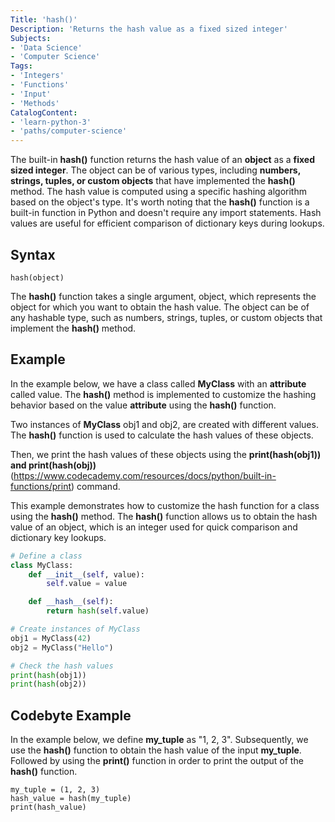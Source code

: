 ```yaml
---
Title: 'hash()'
Description: 'Returns the hash value as a fixed sized integer'
Subjects:
- 'Data Science'
- 'Computer Science'
Tags:
- 'Integers'
- 'Functions'
- 'Input'
- 'Methods'
CatalogContent:
- 'learn-python-3'
- 'paths/computer-science'
---
```


The built-in **hash()** function returns the hash value of an **object** as a **fixed sized integer**. The object can be of various types, including **numbers, strings, tuples, or custom objects** that have implemented the **hash()** method. The hash value is computed using a specific hashing algorithm based on the object's type. It's worth noting that the **hash()** function is a built-in function in Python and doesn't require any import statements. Hash values are useful for efficient comparison of dictionary keys during lookups.

## Syntax

```pseudo
hash(object)
```

The **hash()** function takes a single argument, object, which represents the object for which you want to obtain the hash value.
The object can be of any hashable type, such as numbers, strings, tuples, or custom objects that implement the **hash()** method.

## Example

In the example below, we have a class called **MyClass** with an **attribute** called value. The **hash()** method is implemented to customize the hashing behavior based on the value **attribute** using the **hash()** function.

Two instances of **MyClass** obj1 and obj2, are created with different values. The **hash()** function is used to calculate the hash values of these objects.

Then, we print the hash values of these objects using the **print(hash(obj1)) and print(hash(obj))** (https://www.codecademy.com/resources/docs/python/built-in-functions/print) command.

This example demonstrates how to customize the hash function for a class using the **hash()** method. The **hash()** function allows us to obtain the hash value of an object, which is an integer used for quick comparison and dictionary key lookups.

```py
# Define a class
class MyClass:
    def __init__(self, value):
        self.value = value

    def __hash__(self):
        return hash(self.value)

# Create instances of MyClass
obj1 = MyClass(42)
obj2 = MyClass("Hello")

# Check the hash values
print(hash(obj1))
print(hash(obj2))
```

## Codebyte Example

In the example below, we define **my_tuple** as "1, 2, 3". Subsequently, we use the **hash()** function to obtain the hash value of the input **my_tuple**. Followed by using the **print()** function in order to print the output of the **hash()** function.

```codebyte/python
my_tuple = (1, 2, 3)
hash_value = hash(my_tuple)
print(hash_value)

